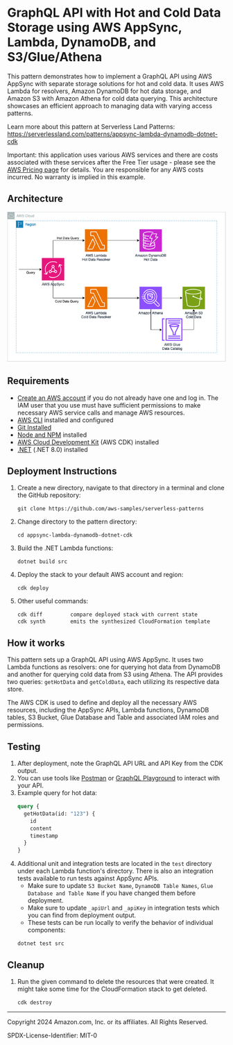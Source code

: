 # GraphQL API with Hot and Cold Data Storage using AWS AppSync, Lambda, DynamoDB, and S3/Glue/Athena

This pattern demonstrates how to implement a GraphQL API using AWS AppSync with separate storage solutions for hot and cold data. It uses AWS Lambda for resolvers, Amazon DynamoDB for hot data storage, and Amazon S3 with Amazon Athena for cold data querying. This architecture showcases an efficient approach to managing data with varying access patterns.

Learn more about this pattern at Serverless Land Patterns: https://serverlessland.com/patterns/appsync-lambda-dynamodb-dotnet-cdk

Important: this application uses various AWS services and there are costs associated with these services after the Free Tier usage - please see the [AWS Pricing page](https://aws.amazon.com/pricing/) for details. You are responsible for any AWS costs incurred. No warranty is implied in this example.

## Architecture
![Architecture](./appsync-lambda-dynamodb-dotnet-cdk.png)

## Requirements
* [Create an AWS account](https://portal.aws.amazon.com/gp/aws/developer/registration/index.html) if you do not already have one and log in. The IAM user that you use must have sufficient permissions to make necessary AWS service calls and manage AWS resources.
* [AWS CLI](https://docs.aws.amazon.com/cli/latest/userguide/install-cliv2.html) installed and configured
* [Git Installed](https://git-scm.com/book/en/v2/Getting-Started-Installing-Git)
* [Node and NPM](https://nodejs.org/en/download/) installed
* [AWS Cloud Development Kit](https://docs.aws.amazon.com/cdk/latest/guide/cli.html) (AWS CDK) installed
* [.NET](https://dotnet.microsoft.com/en-us/download/dotnet/8.0) (.NET 8.0) installed

## Deployment Instructions

1. Create a new directory, navigate to that directory in a terminal and clone the GitHub repository:
   ```
   git clone https://github.com/aws-samples/serverless-patterns
   ```
2. Change directory to the pattern directory:
   ```
   cd appsync-lambda-dynamodb-dotnet-cdk
   ```
3. Build the .NET Lambda functions:
   ```
   dotnet build src
   ```
4. Deploy the stack to your default AWS account and region:
   ```
   cdk deploy
   ```
5. Other useful commands:
    ```
    cdk diff         compare deployed stack with current state    
    cdk synth        emits the synthesized CloudFormation template
    ```
    
## How it works

This pattern sets up a GraphQL API using AWS AppSync. It uses two Lambda functions as resolvers: one for querying hot data from DynamoDB and another for querying cold data from S3 using Athena. The API provides two queries: `getHotData` and `getColdData`, each utilizing its respective data store.

The AWS CDK is used to define and deploy all the necessary AWS resources, including the AppSync APIs, Lambda functions, DynamoDB tables, S3 Bucket, Glue Database and Table and associated IAM roles and permissions.

## Testing

1. After deployment, note the GraphQL API URL and API Key from the CDK output.
2. You can use tools like [Postman](https://www.postman.com/) or [GraphQL Playground](https://github.com/graphql/graphql-playground) to interact with your API.
3. Example query for hot data:
   ```graphql
   query {
     getHotData(id: "123") {
       id
       content
       timestamp
     }
   }
   ```
4. Additional unit and integration tests are located in the `test` directory under each Lambda function's directory. There is also an integration tests available to run tests against AppSync APIs. 
    - Make sure to update `S3 Bucket Name`, `DynamoDB Table Names`, `Glue Database and Table Name` if you have changed them before deployment.
    - Make sure to update `_apiUrl` and `_apiKey` in integration tests which you can find from deployment output.
    - These tests can be run locally to verify the behavior of individual components:
   ```
   dotnet test src
   ```

## Cleanup

1. Run the given command to delete the resources that were created. It might take some time for the CloudFormation stack to get deleted.
   ```
   cdk destroy
   ```
---

Copyright 2024 Amazon.com, Inc. or its affiliates. All Rights Reserved.

SPDX-License-Identifier: MIT-0
